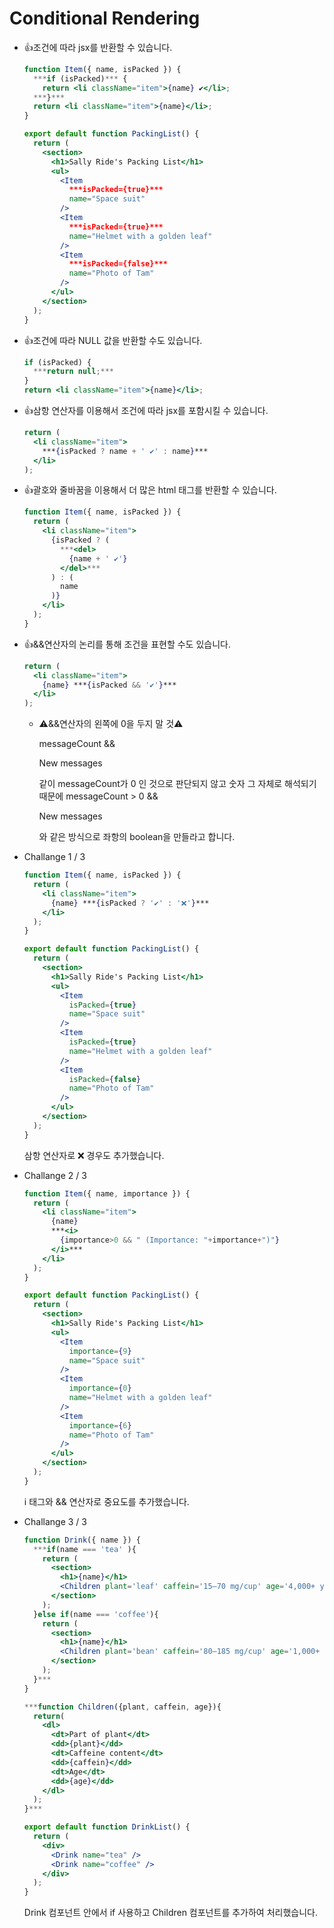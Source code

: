 # ****Conditional Rendering****

- 👍조건에 따라 jsx를 반환할 수 있습니다.
    
    ```jsx
    function Item({ name, isPacked }) {
      ***if (isPacked)*** {
        return <li className="item">{name} ✔</li>;
      ***}***
      return <li className="item">{name}</li>;
    }
    
    export default function PackingList() {
      return (
        <section>
          <h1>Sally Ride's Packing List</h1>
          <ul>
            <Item 
              ***isPacked={true}*** 
              name="Space suit" 
            />
            <Item 
              ***isPacked={true}*** 
              name="Helmet with a golden leaf" 
            />
            <Item 
              ***isPacked={false}*** 
              name="Photo of Tam" 
            />
          </ul>
        </section>
      );
    }
    ```
    
- 👍조건에 따라 NULL 값을 반환할 수도 있습니다.
    
    ```jsx
    if (isPacked) {
      ***return null;***
    }
    return <li className="item">{name}</li>;
    ```
    
- 👍삼항 연산자를 이용해서 조건에 따라 jsx를 포함시킬 수 있습니다.
    
    ```jsx
    return (
      <li className="item">
        ***{isPacked ? name + ' ✔' : name}***
      </li>
    );
    ```
    
- 👍괄호와 줄바꿈을 이용해서 더 많은 html 태그를 반환할 수 있습니다.
    
    ```jsx
    function Item({ name, isPacked }) {
      return (
        <li className="item">
          {isPacked ? (
            ***<del>
              {name + ' ✔'}
            </del>***
          ) : (
            name
          )}
        </li>
      );
    }
    ```
    
- 👍&&연산자의 논리를 통해 조건을 표현할 수도 있습니다.
    
    ```jsx
    return (
      <li className="item">
        {name} ***{isPacked && '✔'}***
      </li>
    );
    ```
    
    - ⚠️&&연산자의 왼쪽에 0을 두지 말 것⚠️
        
        messageCount && <p>New messages</p> 같이 messageCount가 0 인 것으로 판단되지 않고 숫자 그 자체로 해석되기 때문에 messageCount > 0 && <p>New messages</p> 와 같은 방식으로 좌항의 boolean을 만들라고 합니다.
        

- Challange 1 / 3
    
    ```jsx
    function Item({ name, isPacked }) {
      return (
        <li className="item">
          {name} ***{isPacked ? '✔' : '❌'}***
        </li>
      );
    }
    
    export default function PackingList() {
      return (
        <section>
          <h1>Sally Ride's Packing List</h1>
          <ul>
            <Item 
              isPacked={true} 
              name="Space suit" 
            />
            <Item 
              isPacked={true} 
              name="Helmet with a golden leaf" 
            />
            <Item 
              isPacked={false} 
              name="Photo of Tam" 
            />
          </ul>
        </section>
      );
    }
    ```
    
    삼항 연산자로 ❌ 경우도 추가했습니다.
    
- Challange 2 / 3
    
    ```jsx
    function Item({ name, importance }) {
      return (
        <li className="item">
          {name} 
          ***<i>
            {importance>0 && " (Importance: "+importance+")"}
          </i>***
        </li>
      );
    }
    
    export default function PackingList() {
      return (
        <section>
          <h1>Sally Ride's Packing List</h1>
          <ul>
            <Item 
              importance={9} 
              name="Space suit" 
            />
            <Item 
              importance={0} 
              name="Helmet with a golden leaf" 
            />
            <Item 
              importance={6} 
              name="Photo of Tam" 
            />
          </ul>
        </section>
      );
    }
    ```
    
    i 태그와 && 연산자로 중요도를 추가했습니다.
    
- Challange 3 / 3
    
    ```jsx
    function Drink({ name }) {
      ***if(name === 'tea' ){
        return (
          <section>
            <h1>{name}</h1>
            <Children plant='leaf' caffein='15–70 mg/cup' age='4,000+ years' />
          </section>
        );
      }else if(name === 'coffee'){
        return (
          <section>
            <h1>{name}</h1>
            <Children plant='bean' caffein='80–185 mg/cup' age='1,000+ years' />
          </section>
        );
      }***
    }
    
    ***function Children({plant, caffein, age}){
      return(
        <dl>
          <dt>Part of plant</dt>
          <dd>{plant}</dd>
          <dt>Caffeine content</dt>
          <dd>{caffein}</dd>
          <dt>Age</dt>
          <dd>{age}</dd>
        </dl>
      );
    }***
    
    export default function DrinkList() {
      return (
        <div>
          <Drink name="tea" />
          <Drink name="coffee" />
        </div>
      );
    }
    ```
    
    Drink 컴포넌트 안에서 if 사용하고 Children 컴포넌트를 추가하여 처리했습니다.
